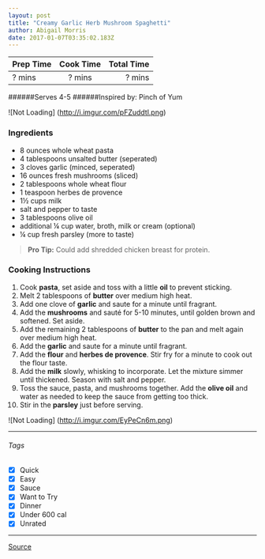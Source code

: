 ```yaml
---
layout: post
title: "Creamy Garlic Herb Mushroom Spaghetti"
author: Abigail Morris
date: 2017-01-07T03:35:02.183Z
---
```


| Prep Time  | Cook Time    | Total Time  |
| ---------- |:------------:| -----------:|
| ? mins    | ? mins      | ? mins     |


######Serves 4-5
######Inspired by: Pinch of Yum

![Not Loading] (http://i.imgur.com/pFZuddtl.png)

### Ingredients

* 8 ounces whole wheat pasta
* 4 tablespoons unsalted butter (seperated)
* 3 cloves garlic (minced, seperated)
* 16 ounces fresh mushrooms (sliced)
* 2 tablespoons whole wheat flour
* 1 teaspoon herbes de provence
* 1½ cups milk
* salt and pepper to taste
* 3 tablespoons olive oil
* additional ¼ cup water, broth, milk or cream (optional)
* ¼ cup fresh parsley (more to taste)

> **Pro Tip:** Could add shredded chicken breast for protein.

### Cooking Instructions

1. Cook **pasta**, set aside and toss with a little **oil** to prevent sticking.
2. Melt 2 tablespoons of **butter** over medium high heat.
3. Add one clove of **garlic** and saute for a minute until fragrant.
4. Add the **mushrooms** and sauté for 5-10 minutes, until golden brown and softened. Set aside.
5. Add the remaining 2 tablespoons of **butter** to the pan and melt again over medium high heat.
6. Add the **garlic** and saute for a minute until fragrant. 
7. Add the **flour** and **herbes de provence**. Stir fry for a minute to cook out the flour taste. 
8. Add the **milk** slowly, whisking to incorporate. Let the mixture simmer until thickened. Season with salt and pepper.
9. Toss the sauce, pasta, and mushrooms together. Add the **olive oil** and water as needed to keep the sauce from getting too thick.
10. Stir in the **parsley** just before serving.

![Not Loading] (http://i.imgur.com/EyPeCn6m.png)

---

###### Tags
- [x] Quick
- [x] Easy
- [x] Sauce
- [x] Want to Try
- [x] Dinner
- [x] Under 600 cal
- [x] Unrated

---

[Source](www.example...)

